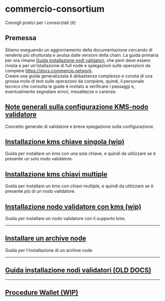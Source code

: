 # commercio-consortium
Consigli pratici per i consorziati (it)

## Premessa

Stiamo eseguendo un aggiornamento della documentazione cercando di renderla più strutturata e avulsa dalle versioni della chain. La guida primaria per ora rimane [Guida installazione nodi validatori](draft_guida_nodi.md), che però deve essere rivista e per un'istallazione di full node e spiegazioni sulle operazioni da compiere https://docs.commercio.network.      
Creare una guida generalizzata è abbastanza complesso e consta di una grossa mole di test sulle operazioni da compiere, quindi, il personale tecnico che consulta le guide è invitato a verificare i passaggi e, eventualmente segnalare errori, inesattezze o carenze.   


## [Note generali sulla configurazione KMS-nodo validatore](concetti_generali.md)

Concetto generale di validatore e breve spiegazione sulla configurazione.


## [Installazione kms chiave singola (wip)](installazione_tmkms.md)
Guida per installare un kms con una sola chiave, e quindi da utilizzare se è presente un solo nodo validatore.
## [Installazione kms chiavi multiple](installazione_tmkms_chiavi_multiple.md)
Guida per installare un kms con chiavi multiple, e quindi da utilizzare se è presente più di un nodo validatore.

## [Installazione nodo validatore con kms (wip)](installazione_validatore_kms.md)
Guida per installare un nodo validatore con il supporto kms.

---
## [Installare un archive node](archive_node.md)
Guida per l'installazione di un archive node

---

## [Guida installazione nodi validatori (OLD DOCS)](draft_guida_nodi.md)

---
## [Procedure Wallet (WIP)](procedura_wallet.md)